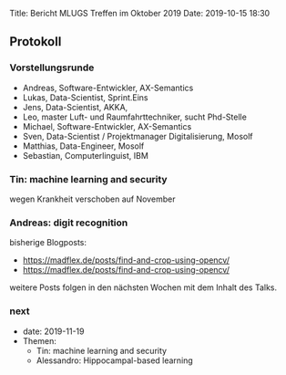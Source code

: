 Title: Bericht MLUGS Treffen im Oktober 2019
Date: 2019-10-15 18:30

## Protokoll

### Vorstellungsrunde

- Andreas, Software-Entwickler, AX-Semantics
- Lukas, Data-Scientist, Sprint.Eins
- Jens, Data-Scientist, AKKA,
- Leo, master Luft- und Raumfahrttechniker, sucht Phd-Stelle
- Michael, Software-Entwickler, AX-Semantics
- Sven, Data-Scientist / Projektmanager Digitalisierung, Mosolf
- Matthias, Data-Engineer, Mosolf
- Sebastian, Computerlinguist, IBM


### Tin: machine learning and security

wegen Krankheit verschoben auf November

### Andreas: digit recognition

bisherige Blogposts:
- https://madflex.de/posts/find-and-crop-using-opencv/
- https://madflex.de/posts/find-and-crop-using-opencv/

weitere Posts folgen in den nächsten Wochen mit dem Inhalt des Talks.


### next

- date: 2019-11-19
- Themen:
  - Tin: machine learning and security
  - Alessandro: Hippocampal-based learning
